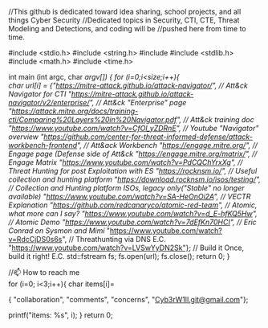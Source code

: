 
//This github is dedicated toward idea sharing, school projects, and all things Cyber Security
//Dedicated topics in Security, CTI, CTE, Threat Modeling and Detections, and coding will be
//pushed here from time to time.

#include <stdio.h>
#include <string.h>
#include <fstream>
#include <stdlib.h>
#include <math.h>
#include <time.h>

int main (int argc, char *argv[])
{
  for (i=0;i<size;i++){  
  char url[i] = 
 {"https://mitre-attack.github.io/attack-navigator/",                                    // Att&ck Navigator for CTI
  "https://mitre-attack.github.io/attack-navigator/v2/enterprise/",                      // Att&ck "Enterprise" page
  "https://attack.mitre.org/docs/training-cti/Comparing%20Layers%20in%20Navigator.pdf",  // Att&ck training doc
  "https://www.youtube.com/watch?v=CfOl_yZDRnE",                                         // Youtube "Navigator" overview
  "https://github.com/center-for-threat-informed-defense/attack-workbench-frontend",     // Att&ack Workbench
  "https://engage.mitre.org/",                                                           // Engage page (Defense side of Att&ck
  "https://engage.mitre.org/matrix/",                                                    // Engage Matrix
  "https://www.youtube.com/watch?v=PdCQChYrxXg",                                         // Threat Hunting for post Exploitation with ES
  "https://rocknsm.io/",                                                                 // Useful collection and hunting platform
  "https://download.rocknsm.io/isos/testing/",                                           // Collection and Hunting platform ISOs, legacy only("Stable" no longer available)
  "https://www.youtube.com/watch?v=SA-HeOnOi2A",                                         // VECTR Explanation
  "https://github.com/redcanaryco/atomic-red-team",                                      // Atomic, what more can I say?
  "https://www.youtube.com/watch?v=d_E-hfKQ5Hw",                                         // Atomic Demo
  "https://www.youtube.com/watch?v=7dEfKn70HCI",                                         // Eric Conrad on Sysmon and Mimi*
  "https://www.youtube.com/watch?v=RdcCjDS0s6s",                                         // Threathunting via DNS E.C.
  "https://www.youtube.com/watch?v=LVSwYyDN2Sk"};                                        // Build it Once, build it right! E.C.
  std::fstream fs;
  fs.open(url);
  fs.close();
  return 0;
}


//📫 How to reach me                        
for (i=0; i<3;i++){
char items[i]=
  
{ "collaboration",
  "comments",
  "concerns",
  "Cyb3rW1ll.git@gmail.com"};
  
printf("items: %s", i);
}
return 0;
